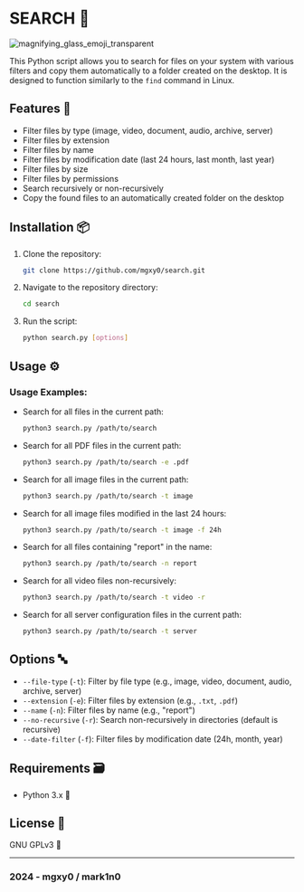 # SEARCH 🔎

![magnifying_glass_emoji_transparent](https://github.com/mgxy0/Search/assets/127632468/03214896-fe83-4a92-bbe5-b5a65b60b8a7)

This Python script allows you to search for files on your system with various filters and copy them automatically to a folder created on the desktop. It is designed to function similarly to the `find` command in Linux.

## Features 🩻

- Filter files by type (image, video, document, audio, archive, server)
- Filter files by extension
- Filter files by name
- Filter files by modification date (last 24 hours, last month, last year)
- Filter files by size
- Filter files by permissions
- Search recursively or non-recursively
- Copy the found files to an automatically created folder on the desktop

## Installation 📦

1. Clone the repository:
   ```sh
   git clone https://github.com/mgxy0/search.git
   ```
2. Navigate to the repository directory:
   ```sh
   cd search
   ```
3. Run the script:
   ```sh
   python search.py [options]
   ```

## Usage ⚙️

### Usage Examples:

- Search for all files in the current path:
  ```sh
  python3 search.py /path/to/search
  ```

- Search for all PDF files in the current path:
  ```sh
  python3 search.py /path/to/search -e .pdf
  ```

- Search for all image files in the current path:
  ```sh
  python3 search.py /path/to/search -t image
  ```

- Search for all image files modified in the last 24 hours:
  ```sh
  python3 search.py /path/to/search -t image -f 24h
  ```

- Search for all files containing "report" in the name:
  ```sh
  python3 search.py /path/to/search -n report
  ```

- Search for all video files non-recursively:
  ```sh
  python3 search.py /path/to/search -t video -r
  ```

- Search for all server configuration files in the current path:
  ```sh
  python3 search.py /path/to/search -t server
  ```

## Options 🔤

- `--file-type` (`-t`): Filter by file type (e.g., image, video, document, audio, archive, server)
- `--extension` (`-e`): Filter files by extension (e.g., `.txt`, `.pdf`)
- `--name` (`-n`): Filter files by name (e.g., "report")
- `--no-recursive` (`-r`): Search non-recursively in directories (default is recursive)
- `--date-filter` (`-f`): Filter files by modification date (24h, month, year)

## Requirements 🗃️

- Python 3.x 🐍

## License 📄

GNU GPLv3 🐃

----------------------------------------------------------------------------------------------------------------------------------------------------------------------------------------------------------------------------------------------------------------------------------------------------

### 2024 - mgxy0 / mark1n0
